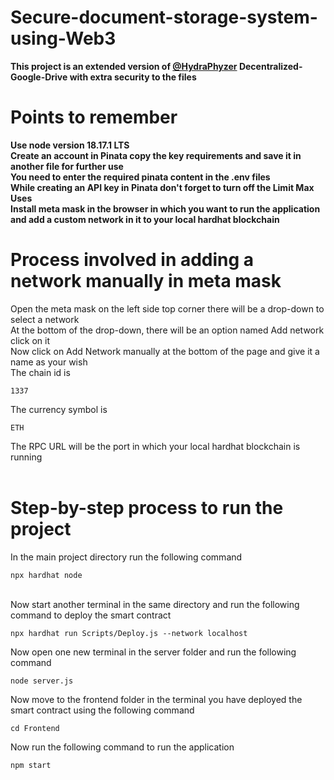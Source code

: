 
# Secure-document-storage-system-using-Web3

**This project is an extended version of [@HydraPhyzer](https://github.com/HydraPhyzer) Decentralized-Google-Drive with extra security to the files** 


# Points to remember

**Use node version 18.17.1 LTS**<br>
**Create an account in Pinata copy the key requirements and save it in another file for further use**<br>
**You need to enter the required pinata content in the .env files** <br>
**While creating an API key in Pinata don't forget to turn off the Limit Max Uses** <br>
**Install meta mask in the browser in which you want to run the application and add a custom network in it to your local hardhat blockchain**

# Process involved in adding a network manually in meta mask
Open the meta mask on the left side top corner there will be a drop-down to select a network <br>
At the bottom of the drop-down, there will be an option named Add network click on it <br>
Now click on Add Network manually at the bottom of the page and give it a name as your wish <br>
The chain id is <br>
```
1337
```
The currency symbol is <br>
```
ETH
```
The RPC URL will be the port in which your local hardhat blockchain is running<br>
<br>

# Step-by-step process to run the project
In the main project directory  run the following command <br>
```
npx hardhat node
```
<br>
Now start another terminal in the same directory and run the following command to deploy the smart contract<br>

```
npx hardhat run Scripts/Deploy.js --network localhost
```
Now open one new  terminal in the server folder and run the following command<br>
```
node server.js
```
Now move to the frontend folder in the terminal you have deployed the smart contract using the following command<br>
```
cd Frontend
```
Now run the following command to run the application<br>
```
npm start
```

